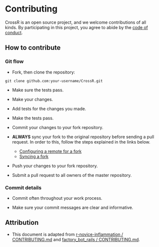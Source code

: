 # Contributing

CrossR is an open source project, and we welcome contributions of all kinds. By participating in this project, you agree to abide by the [code of conduct](CONDUCT.md).

## How to contribute

### Git flow

- Fork, then clone the repository:

```	
git clone github.com:your-username/CrossR.git
```

- Make sure the tests pass.

- Make your changes. 

- Add tests for the changes you made. 

- Make the tests pass.

- Commit your changes to your fork repository.

- **ALWAYS** sync your fork to the original repository before sending a pull request. In order to this, follow the steps explained in the links below.

	- [Configuring a remote for a fork](https://help.github.com/articles/configuring-a-remote-for-a-fork/)
	- [Syncing a fork](https://help.github.com/articles/syncing-a-fork/)

- Push your changes to your fork repository.

- Submit a pull request to all owners of the master repository.

### Commit details 

- Commit often throughout your work process.

- Make sure your commit messages are clear and informative.


## Attribution

- This document is adapted from [r-novice-inflammation / CONTRIBUTING.md](https://github.com/swcarpentry/r-novice-inflammation/blob/gh-pages/LICENSE.md) and [factory_bot_rails / CONTRIBUTING.md](https://github.com/thoughtbot/factory_bot_rails/blob/master/CONTRIBUTING.md).
